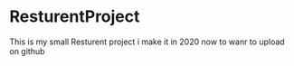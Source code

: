 # ResturentProject
This is my small Resturent project  i make it in 2020 now to wanr to upload on github
